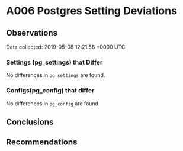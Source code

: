 # A006 Postgres Setting Deviations #

## Observations ##
Data collected: 2019-05-08 12:21:58 +0000 UTC  

### Settings (pg_settings) that Differ ###

No differences in `pg_settings` are found.

### Configs(pg_config) that differ ###

No differences in `pg_config` are found.



## Conclusions ##


## Recommendations ##

